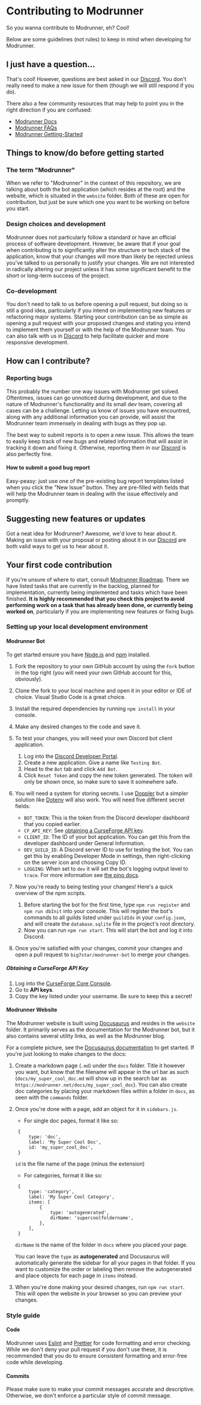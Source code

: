 # Contributing to Modrunner

So you wanna contribute to Modrunner, eh? Cool!

Below are some guidelines (not rules) to keep in mind when developing for Modrunner.

## I just have a question...

That's cool! However, questions are best asked in our [Discord](https://discord.gg/HZMCRNUd5Z). You don't really need to
make a new issue for them (though we will still respond if you do).

There also a few community resources that may help to point you in the right direction if you are confused:

- [Modrunner Docs](https://modrunner.net/docs/intro/)
- [Modrunner FAQs](https://modrunner.net/docs/faq/)
- [Modrunner Getting-Started](https://modrunner.net/docs/setting-up/)

## Things to know/do before getting started

### The term "Modrunner"

When we refer to "Modrunner" in the context of this repository, we are talking about both the bot application (which
resides at the root) and the website, which is situated in the `website` folder. Both of these are open for contribution,
but just be sure which one you want to be working on before you start.

### Design choices and development

Modrunner does not particularly follow a standard or have an official process of software development. However, be aware
that if your goal when contributing is to significantly alter the structure or tech stack of the application, know that
your changes will more than likely be rejected unless you've talked to us personally to justify your changes. We are not
interested in radically altering our project unless it has some significant benefit to the short or long-term success of
the project.

### Co-development

You don't need to talk to us before opening a pull request, but doing so is still a good idea, particularly if you intend
on implementing new features or refactoring major systems. Starting your contribution can be as simple as opening a pull
request with your proposed changes and stating you intend to implement them yourself or with the help of the Modrunner
team. You can also talk with us in [Discord](https://discord.gg/HZMCRNUd5Z) to help facilitate quicker and more responsive
development.

## How can I contribute?

### Reporting bugs

This probably the number one way issues with Modrunner get solved. Oftentimes, issues can go unnoticed during development,
and due to the nature of Modrunner's functionality and its small dev team, covering all cases can be a challenge. Letting
us know of issues you have encountred, along with any additional information you can provide, will assist the Modrunner
team immensely in dealing with bugs as they pop up.

The best way to submit reports is to open a new issue. This allows the team to easily keep track of new bugs and related
information that will assist in tracking it down and fixing it. Otherwise, reporting them in our
[Discord](https://discord.gg/HZMCRNUd5Z) is also perfectly fine.

#### How to submit a good bug report

Easy-peasy: just use one of the pre-existing bug report templates listed when you click the "New Issue" button. They are
pre-filled with fields that will help the Modrunner team in dealing with the issue effectively and promptly.

## Suggesting new features or updates

Got a neat idea for Modrunner? Awesome, we'd love to hear about it. Making an issue with your proposal or posting about
it in our [Discord](https://discord.gg/HZMCRNUd5Z) are both valid ways to get us to hear about it.

## Your first code contribution

If you're unsure of where to start, consult [Modrunner Roadmap](https://trello.com/b/tNrFYngk). There we have listed
tasks that are currently in the backlog, planned for implementation, currently being implemented and tasks which have been
finished. **It is highly recommended that you check this project to avoid performing work on a task that has already been done,
or currently being worked on**, particularly if you are implementing new features or fixing bugs.

### Setting up your local development environment

#### Modrunner Bot

To get started ensure you have [Node.js](https://nodejs.org/en/) and [npm](https://www.npmjs.com/) installed.

1. Fork the repository to your own GitHub account by using the `Fork` button in the top right (you will need your own GitHub account for this, obviously).
2. Clone the fork to your local machine and open it in your editor or IDE of choice. Visual Studio Code is a great choice.
3. Install the required dependencies by running `npm install` in your console.
4. Make any desired changes to the code and save it.
5. To test your changes, you will need your own Discord bot client application.

   1. Log into the [Discord Developer Portal](https://discord.com/developers).
   2. Create a new application. Give a name like `Testing Bot`.
   3. Head to the `Bot` tab and click `Add Bot`.
   4. Click `Reset Token` and copy the new token generated. The token will only be shown once, so make sure to save it somewhere safe.

6. You will need a system for storing secrets. I use [Doppler](https://www.doppler.com/) but a simpler solution like
   [Dotenv](https://www.npmjs.com/package/dotenv) will also work. You will need five different secret fields:

   - `BOT_TOKEN`: This is the token from the Discord developer dashboard that you copied earlier.
   - `CF_API_KEY`: See [obtaining a CurseForge API key](#obtaining-a-curseforge-api-key).
   - `CLIENT_ID`: The ID of your bot application. You can get this from the developer dashboard under General Information.
   - `DEV_GUILD_ID`: A Discord server ID to use for testing the bot. You can get this by enabling Developer Mode in settings,
     then right-clicking on the server icon and choosing Copy ID.
   - `LOGGING`: When set to `dev` it will set the bot's logging output level to `trace`. For more information see [the pino docs](https://getpino.io/#/).

7. Now you're ready to being testing your changes! Here's a quick overview of the npm scripts.
   1. Before starting the bot for the first time, type `npm run register` and `npm run dbInit` into your console. This will register the bot's commands to all guilds listed under `guildIds` in your `config.json`, and will create the `database.sqlite` file in the project's root directory.
   2. Now you can run `npm run start`. This will start the bot and log it into Discord.
8. Once you're satisfied with your changes, commit your changes and open a pull request to `big7star/modrunner-bot` to merge your changes.

##### Obtaining a CurseForge API Key

1. Log into the [CurseForge Core Console](https://console.curseforge.com/#/).
2. Go to **API keys**.
3. Copy the key listed under your username. Be sure to keep this a secret!

#### Modrunner Website

The Modrunner website is built using [Docusaurus](https://docusaurus.io/) and resides in the `website` folder. It primarily serves as the documentation for the Modrunner bot, but it also contains several utility links, as well as the Modrunner blog.

For a complete picture, see the [Docusaurus documentation](https://docusaurus.io/docs) to get started. If you're just looking to make changes to the docs:

1. Create a markdown page (`.md`) under the `docs` folder. Title it however you want, but know that the filename will appear in the url bar as such (`docs/my_super_cool_doc.md` will show up in the search bar as `https://modrunner.net/docs/my_super_cool_doc`). You can also create doc categories by placing your markdown files within a folder in `docs`, as seen with the `commands` folder.
2. Once you're done with a page, add an object for it in `sidebars.js`.

   - For single doc pages, format it like so:

   ```JS
   	{
   		type: 'doc',
   		label: 'My Super Cool Doc',
   		id: 'my_super_cool_doc',
   	}
   ```

   `id` is the file name of the page (minus the extension)

   - For categories, format it like so:

   ```JS
   	{
   		type: 'category',
   		label: 'My Super Cool Category',
   		items: [
   			{
   				type: 'autogenerated',
   				dirName: 'supercoolfoldername',
   			},
   		],
   	}
   ```

   `dirName` is the name of the folder in `docs` where you placed your page.

   You can leave the `type` as **autogenerated** and Docusaurus will automatically generate the sidebar for all your pages
   in that folder. If you want to customize the order or labeling then remove the autogenerated and place objects for each page in `items` instead.

3. When you're done making your desired changes, run `npm run start`. This will open the website in your browser so you can preview your changes.

### Style guide

#### Code

Modrunner uses [Eslint](https://eslint.org/) and [Prettier](https://prettier.io/) for code formatting and error checking.
While we don't deny your pull request if you don't use these, it is recommended that you do to ensure consistent
formatting and error-free code while developing.

#### Commits

Please make sure to make your commit messages accurate and descriptive. Otherwise, we don't enforce a particular style of commit message.
